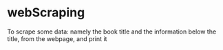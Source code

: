 # webScraping
To scrape some data: namely the book title and the information below the title, from the webpage, and print it
